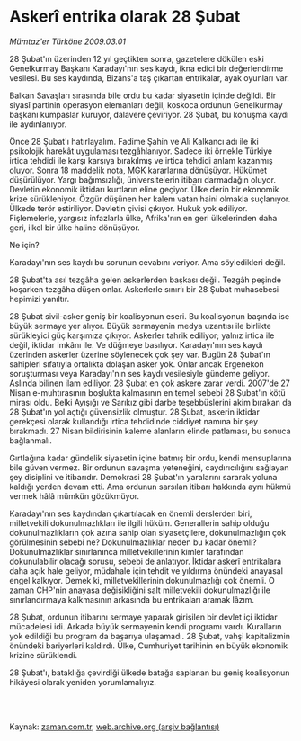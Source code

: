 # Askerî entrika olarak 28 Şubat

*Mümtaz'er Türköne 2009.03.01*

<td class="columnist-detail">
<p>28 Şubat'ın üzerinden 12 yıl geçtikten sonra, gazetelere dökülen eski Genelkurmay Başkanı Karadayı'nın ses kaydı, ikna edici bir değerlendirme vesilesi. Bu ses kaydında, Bizans'a taş çıkartan entrikalar, ayak oyunları var.</p>
<p>
<div id="haberMetinDiv">
<p>Balkan Savaşları sırasında bile ordu bu kadar siyasetin içinde değildi. Bir siyasî partinin operasyon elemanları değil, koskoca ordunun Genelkurmay başkanı kumpaslar kuruyor, dalavere çeviriyor. 28 Şubat, bu konuşma kaydı ile aydınlanıyor.
<p>Önce 28 Şubat'ı hatırlayalım. Fadime Şahin ve Ali Kalkancı adı ile iki psikolojik harekât uygulaması tezgâhlanıyor. Sadece iki örnekle Türkiye irtica tehdidi ile karşı karşıya bırakılmış ve irtica tehdidi anlam kazanmış oluyor. Sonra 18 maddelik nota, MGK kararlarına dönüşüyor. Hükümet düşürülüyor. Yargı bağımsızlığı, üniversitelerin itibarı darmadağın oluyor. Devletin ekonomik iktidarı kurtların eline geçiyor. Ülke derin bir ekonomik krize sürükleniyor. Özgür düşünen her kalem vatan haini olmakla suçlanıyor. Ülkede terör estiriliyor. Devletin çivisi çıkıyor. Hukuk yok ediliyor. Fişlemelerle, yargısız infazlarla ülke, Afrika'nın en geri ülkelerinden daha geri, ilkel bir ülke haline dönüşüyor.
<p>Ne için?
<p>Karadayı'nın ses kaydı bu sorunun cevabını veriyor. Ama söyledikleri değil.
<p>28 Şubat'ta asıl tezgâha gelen askerlerden başkası değil. Tezgâh peşinde koşarken tezgâha düşen onlar. Askerlerle sınırlı bir 28 Şubat muhasebesi hepimizi yanıltır.
<p>28 Şubat sivil-asker geniş bir koalisyonun eseri. Bu koalisyonun başında ise büyük sermaye yer alıyor. Büyük sermayenin medya uzantısı ile birlikte sürükleyici güç karşımıza çıkıyor. Askerler tahrik ediliyor; yalnız irtica ile değil, iktidar imkânı ile. Ve düğmeye basılıyor. Karadayı'nın ses kaydı üzerinden askerler üzerine söylenecek çok şey var. Bugün 28 Şubat'ın sahipleri sıfatıyla ortalıkta dolaşan asker yok. Onlar ancak Ergenekon soruşturması veya Karadayı'nın ses kaydı vesilesiyle gündeme geliyor. Aslında bilinen ilam ediliyor. 28 Şubat en çok askere zarar verdi. 2007'de 27 Nisan e-muhtırasının boşlukta kalmasının en temel sebebi 28 Şubat'ın kötü mirası oldu. Belki Ayışığı ve Sarıkız gibi darbe teşebbüslerini akim bırakan da 28 Şubat'ın yol açtığı güvensizlik olmuştur. 28 Şubat, askerin iktidar gerekçesi olarak kullandığı irtica tehdidinde ciddiyet namına bir şey bırakmadı. 27 Nisan bildirisinin kaleme alanların elinde patlaması, bu sonuca bağlanmalı.
<p>Gırtlağına kadar gündelik siyasetin içine batmış bir ordu, kendi mensuplarına bile güven vermez. Bir ordunun savaşma yeteneğini, caydırıcılığını sağlayan şey disiplini ve itibarıdır. Demokrasi 28 Şubat'ın yaralarını sararak yoluna kaldığı yerden devam etti. Ama ordunun sarsılan itibarı hakkında aynı hükmü vermek hâlâ mümkün gözükmüyor.
<p>Karadayı'nın ses kaydından çıkartılacak en önemli derslerden biri, milletvekili dokunulmazlıkları ile ilgili hüküm. Generallerin sahip olduğu dokunulmazlıkların çok azına sahip olan siyasetçilere, dokunulmazlığın çok görülmesinin sebebi ne? Dokunulmazlıklar neden bu kadar önemli? Dokunulmazlıklar sınırlanınca milletvekillerinin kimler tarafından dokunulabilir olacağı sorusu, sebebi de anlatıyor. İktidar askerî entrikalara daha açık hale geliyor, müdahale için tehdit ve yıldırma önündeki anayasal engel kalkıyor. Demek ki, milletvekillerinin dokunulmazlığı çok önemli. O zaman CHP'nin anayasa değişikliğini salt milletvekili dokunulmazlığı ile sınırlandırmaya kalkmasının arkasında bu entrikaları aramak lâzım.
<p>28 Şubat, ordunun itibarını sermaye yaparak girişilen bir devlet içi iktidar mücadelesi idi. Arkada büyük sermayenin kendi programı vardı. Kuralların yok edildiği bu program da başarıya ulaşamadı. 28 Şubat, vahşi kapitalizmin önündeki bariyerleri kaldırdı. Ülke, Cumhuriyet tarihinin en büyük ekonomik krizine sürüklendi.
<p>28 Şubat'ı, bataklığa çevirdiği ülkede batağa saplanan bu geniş koalisyonun hikâyesi olarak yeniden yorumlamalıyız.</p></p></p></p></p></p></p></p></p></p></div>
</p>


<p><br>
		 </br></p></td>

Kaynak: [zaman.com.tr](http://zaman.com.tr/yazar.do?yazino=820344), [web.archive.org (arşiv bağlantısı)](http://web.archive.org/web/20111010191609/http://www.zaman.com.tr:80/yazar.do?yazino=820344)
